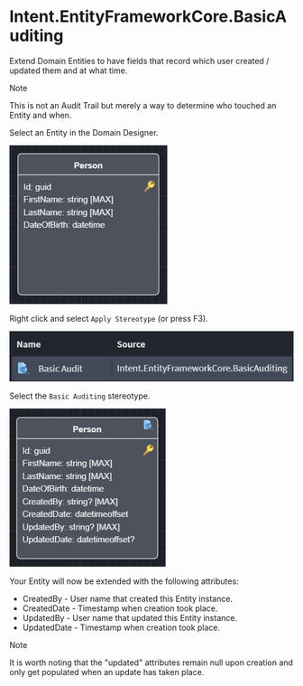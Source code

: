 # Intent.EntityFrameworkCore.BasicAuditing

Extend Domain Entities to have fields that record which user created / updated them and at what time.

> [!NOTE]
> This is not an Audit Trail but merely a way to determine who touched an Entity and when.

Select an Entity in the Domain Designer.

![Domain Entity without Basic Auditing](docs/images/person-without-auditing.png)

Right click and select `Apply Stereotype` (or press F3).

![Auditing Stereotype](docs/images/basic-auditing-stereotype.png)

Select the `Basic Auditing` stereotype.

![Domain Entity with Basic Auditing](docs/images/person-with-auditing.png)

Your Entity will now be extended with the following attributes:

* CreatedBy - User name that created this Entity instance.
* CreatedDate - Timestamp when creation took place.
* UpdatedBy - User name that updated this Entity instance.
* UpdatedDate - Timestamp when creation took place.

> [!NOTE]
> It is worth noting that the "updated" attributes remain null upon creation and only get populated when an update has taken place.
